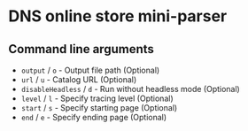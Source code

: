 # DNS online store mini-parser

## Command line arguments

- `output` / `o` - Output file path (Optional)
- `url` / `u` - Catalog URL (Optional)
- `disableHeadless` / `d` - Run without headless mode (Optional)
- `level` / `l` - Specify tracing level (Optional)
- `start` / `s` - Specify starting page (Optional)
- `end` / `e` - Specify ending page (Optional)

